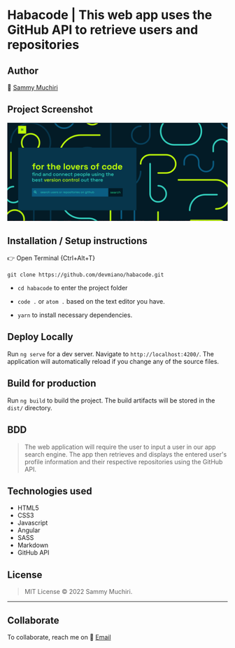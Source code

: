 # Habacode | This web app uses the GitHub API to retrieve users and repositories

## Author

:link: [Sammy Muchiri](https://github.com/devmiano)

## Project Screenshot

![screenshot](./src/assets/images/habacode.png)

## Installation / Setup instructions

:point_right: Open Terminal {Ctrl+Alt+T}

`git clone https://github.com/devmiano/habacode.git`

- `cd habacode` to enter the project folder

- `code .` or `atom .` based on the text editor you have.

- `yarn` to install necessary dependencies.

## Deploy Locally

Run `ng serve` for a dev server. Navigate to `http://localhost:4200/`. The application will automatically reload if you change any of the source files.

## Build for production

Run `ng build` to build the project. The build artifacts will be stored in the `dist/` directory.

## BDD

> The web application will require the user to input a user in our app search engine.
> The app then retrieves and displays the entered user's profile information and their respective repositories using the GitHub API.

## Technologies used

- HTML5
- CSS3
- Javascript
- Angular
- SASS
- Markdown
- GitHub API

## License

> MIT License :copyright: 2022 Sammy Muchiri.

---

## Collaborate

To collaborate, reach me on :email: [Email](devmiano@gmail.com)
